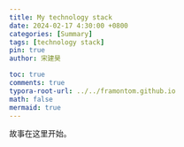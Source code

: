 ```yaml
---
title: My technology stack
date: 2024-02-17 4:30:00 +0800
categories: [Summary]
tags: [technology stack]
pin: true
author: 宋建昊

toc: true
comments: true
typora-root-url: ../../framontom.github.io
math: false
mermaid: true
---
```

故事在这里开始。
